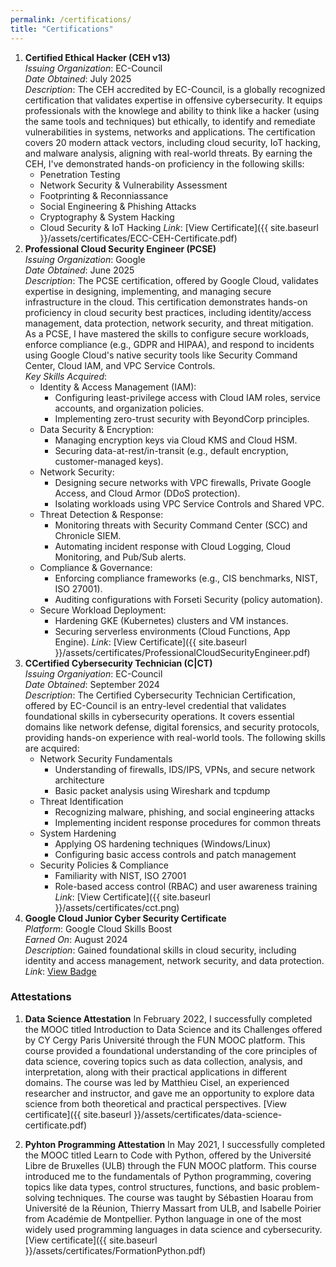 ```yaml
---
permalink: /certifications/
title: "Certifications"
---
```

1. **Certified Ethical Hacker (CEH v13)**  
   *Issuing Organization*: EC-Council  
   *Date Obtained*: July 2025  
   *Description*: The CEH accredited by EC-Council, is a globally recognized certification that validates expertise in offensive cybersecurity. It equips professionals with the knowlege and ability to think like a hacker (using the same tools and techniques) but ethically, to identify and remediate vulnerabilities in systems, networks and applications. The certification covers 20 modern attack vectors, including cloud security, IoT hacking, and malware analysis, aligning with real-world threats. By earning the CEH, I've demonstrated hands-on proficiency in the following skills:
   - Penetration Testing
   - Network Security & Vulnerability Assessment
   - Footprinting & Reconniassance
   - Social Engineering & Phishing Attacks
   - Cryptography & System Hacking
   - Cloud Security & IoT Hacking
   *Link*: [View Certificate]({{ site.baseurl }}/assets/certificates/ECC-CEH-Certificate.pdf) 
2. **Professional Cloud Security Engineer (PCSE)**  
   *Issuing Organization*: Google  
   *Date Obtained*: June 2025  
   *Description*: The PCSE certification, offered by Google Cloud, validates expertise in designing, implementing, and managing secure infrastructure in the cloud. This certification demonstrates hands-on proficiency in cloud security best practices, including identity/access management, data protection, network security, and threat mitigation. As a PCSE, I have mastered the skills to configure secure workloads, enforce compliance (e.g., GDPR and HIPAA), and respond to incidents using Google Cloud's native security tools like Security Command Center, Cloud IAM, and VPC Service Controls.  
   *Key Skills Acquired*:
   - Identity & Access Management (IAM):
      - Configuring least-privilege access with Cloud IAM roles, service accounts, and organization policies.
      - Implementing zero-trust security with BeyondCorp principles.
   - Data Security & Encryption:
      - Managing encryption keys via Cloud KMS and Cloud HSM.
      - Securing data-at-rest/in-transit (e.g., default encryption, customer-managed keys).
   - Network Security:
      - Designing secure networks with VPC firewalls, Private Google Access, and Cloud Armor (DDoS protection).
      - Isolating workloads using VPC Service Controls and Shared VPC.
   - Threat Detection & Response:
      - Monitoring threats with Security Command Center (SCC) and Chronicle SIEM.
      - Automating incident response with Cloud Logging, Cloud Monitoring, and Pub/Sub alerts.
   - Compliance & Governance:
      - Enforcing compliance frameworks (e.g., CIS benchmarks, NIST, ISO 27001).
      - Auditing configurations with Forseti Security (policy automation).
   - Secure Workload Deployment:
      - Hardening GKE (Kubernetes) clusters and VM instances.
      - Securing serverless environments (Cloud Functions, App Engine).
   *Link*: [View Certificate]({{ site.baseurl }}/assets/certificates/ProfessionalCloudSecurityEngineer.pdf) 
3. **CCertified Cybersecurity Technician (C|CT)**  
   *Issuing Organiyation*: EC-Council  
   *Date Obtained*: September 2024  
   *Description*: The Certified Cybersecurity Technician Certification, offered by EC-Council is an entry-level credential that validates foundational skills in cybersecurity operations. It covers essential domains like network defense, digital forensics, and security protocols, providing hands-on experience with real-world tools. The following skills are acquired:
   - Network Security Fundamentals
      - Understanding of firewalls, IDS/IPS, VPNs, and secure network architecture
      - Basic packet analysis using Wireshark and tcpdump
   - Threat Identification
      - Recognizing malware, phishing, and social engineering attacks
      - Implementing incident response procedures for common threats
   - System Hardening
      - Applying OS hardening techniques (Windows/Linux)
      - Configuring basic access controls and patch management
   - Security Policies & Compliance
      - Familiarity with NIST, ISO 27001
      - Role-based access control (RBAC) and user awareness training  
   *Link*: [View Certificate]({{ site.baseurl }}/assets/certificates/cct.png) 
4. **Google Cloud Junior Cyber Security Certificate**  
   *Platform*:  Google Cloud Skills Boost  
   *Earned On*: August 2024  
   *Description*: Gained foundational skills in cloud security, including identity and access management, network security, and data protection.  
   *Link*: [View Badge](https://www.credly.com/badges/60f6fd27-1b18-464a-9fa4-c9586dfd437b)

### Attestations
1. **Data Science Attestation** 
In February 2022, I successfully completed the MOOC titled Introduction to Data Science and its Challenges offered by CY Cergy Paris Université through the FUN MOOC platform. This course provided a foundational understanding of the core principles of data science, covering topics such as data collection, analysis, and interpretation, along with their practical applications in different domains.
The course was led by Matthieu Cisel, an experienced researcher and instructor, and gave me an opportunity to explore data science from both theoretical and practical perspectives. [View certificate]({{ site.baseurl }}/assets/certificates/data-science-certificate.pdf)

2. **Pyhton Programming Attestation**
In May 2021, I successfully completed the MOOC titled Learn to Code with Python, offered by the Université Libre de Bruxelles (ULB) through the FUN MOOC platform. This course introduced me to the fundamentals of Python programming, covering topics like data types, control structures, functions, and basic problem-solving techniques.
The course was taught by Sébastien Hoarau from Université de la Réunion, Thierry Massart from ULB, and Isabelle Poirier from Académie de Montpellier. Python language in one of the most widely used programming languages in data science and cybersecurity. [View certificate]({{ site.baseurl }}/assets/certificates/FormationPython.pdf)




